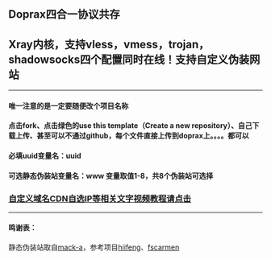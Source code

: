 ## Doprax四合一协议共存

## Xray内核，支持vless，vmess，trojan，shadowsocks四个配置同时在线！支持自定义伪装网站

-------------------------------------------------------------

#### 唯一注意的是一定要随便改个项目名称

#### 点击fork、点击绿色的use this template（Create a new repository）、自己下载上传、甚至可以不通过github，每个文件直接上传到doprax上。。。。都可以

#### 必填uuid变量名：uuid

#### 可选静态伪装站变量名：www   变量取值1-8，共8个伪装站可选择

### [自定义域名CDN自选IP等相关文字视频教程请点击](https://ygkkk.blogspot.com/2023/01/doprax-xray-v2ray-cdn.html)

---------------------------------------------------------------------------------------

#### 鸣谢表：
静态伪装站取自[mack-a](https://github.com/mack-a/v2ray-agent)，参考项目[hiifeng](https://github.com/hiifeng/V2ray-for-Doprax)、[fscarmen](https://github.com/fscarmen2/V2-for-Doprax)


